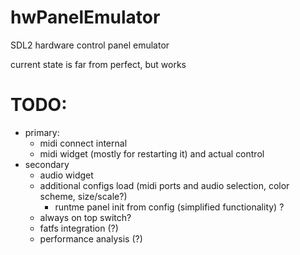# hwPanelEmulator
SDL2 hardware control panel emulator

current state is far from perfect, but works

# TODO:
- primary:
    - midi connect internal
    - midi widget (mostly for restarting it) and actual control
- secondary
    - audio widget
    - additional configs load (midi ports and audio selection, color scheme, size/scale?)
        - runtme panel init from config (simplified functionality) ?
    - always on top switch?
    - fatfs integration (?)
    - performance analysis (?)
